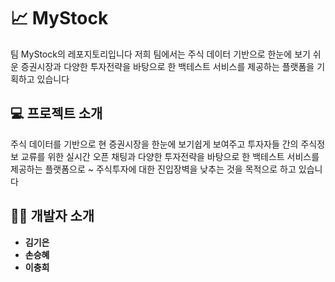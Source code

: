 # 📈 MyStock
팀 MyStock의 레포지토리입니다 저희 팀에서는 주식 데이터 기반으로 한눈에 보기 쉬운 증권시장과 다양한 투자전략을 바탕으로 한 백테스트 서비스를 제공하는 플랫폼을 기획하고 있습니다


## 💻 프로젝트 소개 
주식 데이터를 기반으로 현 증권시장을 한눈에 보기쉽게 보여주고 투자자들 간의 주식정보 교류를 위한 실시간 오픈 채팅과 다양한 투자전략을 바탕으로 한 백테스트 서비스를 제공하는 플랫폼으로 ~ 주식투자에 대한 진입장벽을 낮추는 것을 목적으로 하고 있습니다

## 👨‍💻 개발자 소개
- **김기은** 
- **손승혜** 
- **이충희** 
